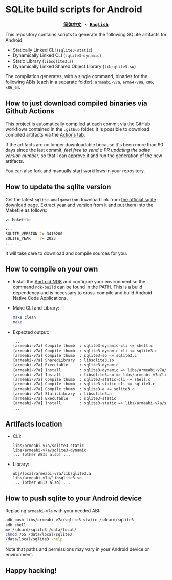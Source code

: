 # SQLite build scripts for Android

<div align="center">
<strong>
<samp>

[简体中文](README_zh.md) · [English](README.md)

</samp>
</strong>
</div>

This repository contains scripts to generate the following SQLite artifacts for Android:
- Statically Linked CLI (`sqlite3-static`)
- Dynamically Linked CLI (`sqlite3-dynamic`)
- Static Library (`libsqlite3.a`)
- Dynamically Linked Shared Object Library (`libsqlite3.so`)

The compilation generates, with a single command, binaries for the following ABIs (each in a separate folder): `armeabi-v7a`, `arm64-v8a`, `x86`, `x86_64`.


## How to just download compiled binaries via Github Actions

This project is automatically compiled at each commit via the GitHub workflows contained in the `.github` folder.
It is possible to download compiled artifacts via the [Actions tab](https://github.com/jacopotediosi/sqlite3-android/actions).

If the artifacts are no longer downloadable because it's been more than 90 days since the last commit, *feel free to send a PR updating the sqlite version number*, so that I can approve it and run the generation of the new artifacts.

You can also fork and manually start workflows in your repository.


## How to update the sqlite version

Get the latest `sqlite-amalgamation` download link from [the official sqlite download page](http://www.sqlite.org/download.html).
Extract year and version from it and put them into the Makefile as follows:

```bash
vi Makefile

...
SQLITE_VERSION ?= 3410200
SQLITE_YEAR    ?= 2023
...
```

It will take care to download and compile sources for you.


## How to compile on your own

- Install the [Android NDK](https://developer.android.com/ndk/downloads/index.html) and configure your environment so the command `ndk-build` can be found in the PATH.
This is a build dependency and is necessary to cross-compile and build Android Native Code Applications.

- Make CLI and Library:
  ```bash
  make clean
  make
  ```

- Expected output:
  ```bash
  ...
  [armeabi-v7a] Compile thumb  : sqlite3-dynamic-cli <= shell.c
  [armeabi-v7a] Compile thumb  : sqlite3-dynamic-cli <= sqlite3.c
  [armeabi-v7a] Compile thumb  : sqlite3-so <= sqlite3.c
  [armeabi-v7a] SharedLibrary  : libsqlite3.so
  [armeabi-v7a] Executable     : sqlite3-dynamic
  [armeabi-v7a] Install        : sqlite3-dynamic => libs/armeabi-v7a/sqlite3-dynamic
  [armeabi-v7a] Install        : libsqlite3.so => libs/armeabi-v7a/libsqlite3.so
  [armeabi-v7a] Compile thumb  : sqlite3-static-cli <= shell.c
  [armeabi-v7a] Compile thumb  : sqlite3-static-cli <= sqlite3.c
  [armeabi-v7a] Compile thumb  : sqlite3-a <= sqlite3.c
  [armeabi-v7a] StaticLibrary  : libsqlite3.a
  [armeabi-v7a] Executable     : sqlite3-static
  [armeabi-v7a] Install        : sqlite3-static => libs/armeabi-v7a/sqlite3-static
  ...
  ```


## Artifacts location

- CLI:
  ```
  libs/armeabi-v7a/sqlite3-static
  libs/armeabi-v7a/sqlite3-dynamic
  ... (other ABIs also) ...
  ```

- Library:
  ```
  obj/local/armeabi-v7a/libsqlite3.a
  libs/armeabi-v7a/libsqlite3.so
  ... (other ABIs also) ...
  ```


## How to push sqlite to your Android device

Replacing `armeabi-v7a` with your needed ABI:

```bash
adb push libs/armeabi-v7a/sqlite3-static /sdcard/sqlite3
adb shell
mv /sdcard/sqlite3 /data/local/
chmod 755 /data/local/sqlite3
/data/local/sqlite3 -help
```

Note that paths and permissions may vary in your Android device or environment.


## Happy hacking!
